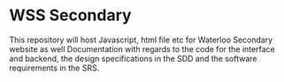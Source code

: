 # WSS Secondary

This repository will host Javascript, html file etc for Waterloo Secondary website as well Documentation with regards to the code for the interface and backend, the design specifications in the SDD and the software requirements in the SRS.
